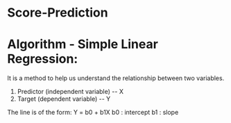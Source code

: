 # Score-Prediction

# Algorithm - Simple Linear Regression:
It is a method to help us understand the relationship between two variables.

 1. Predictor (independent variable) -- X
 2. Target (dependent variable) -- Y

The line is of the form: Y = b0 + b1X b0 : intercept b1 : slope
